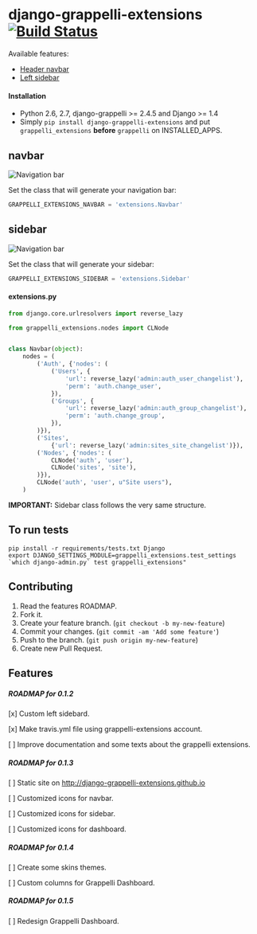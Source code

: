 # django-grappelli-extensions [![Build Status](https://travis-ci.org/django-grappelli-extensions/django-grappelli-extensions.png?branch=master)](https://travis-ci.org/django-grappelli-extensions/django-grappelli-extensions)


Available features:
* [Header navbar](#navbar)
* [Left sidebar](#sidebar)

#### Installation

* Python 2.6, 2.7, django-grappelli >= 2.4.5 and Django >= 1.4
* Simply ```pip install django-grappelli-extensions``` and put ```grappelli_extensions``` **before** ```grappelli``` on INSTALLED_APPS.


## navbar

![Navigation bar](https://github.com/django-grappelli-extensions/django-grappelli-extensions/raw/master/screenshot.jpg)

Set the class that will generate your navigation bar:

```python
GRAPPELLI_EXTENSIONS_NAVBAR = 'extensions.Navbar'
```

## sidebar

![Navigation bar](https://github.com/django-grappelli-extensions/django-grappelli-extensions/raw/master/sidebar_screenshot.jpg)

Set the class that will generate your sidebar:
```python
GRAPPELLI_EXTENSIONS_SIDEBAR = 'extensions.Sidebar'
```
#### extensions.py

```python
from django.core.urlresolvers import reverse_lazy

from grappelli_extensions.nodes import CLNode


class Navbar(object):
    nodes = (
        ('Auth', {'nodes': (
            ('Users', {
                'url': reverse_lazy('admin:auth_user_changelist'),
                'perm': 'auth.change_user',
            }),
            ('Groups', {
                'url': reverse_lazy('admin:auth_group_changelist'),
                'perm': 'auth.change_group',
            }),
        )}),
        ('Sites',
            {'url': reverse_lazy('admin:sites_site_changelist')}),
        ('Nodes', {'nodes': (
            CLNode('auth', 'user'),
            CLNode('sites', 'site'),
        )}),
        CLNode('auth', 'user', u"Site users"),
    )
```

**IMPORTANT:** Sidebar class follows the very same structure.

## To run tests

```
pip install -r requirements/tests.txt Django
export DJANGO_SETTINGS_MODULE=grappelli_extensions.test_settings
`which django-admin.py` test grappelli_extensions"
```

## Contributing

1. Read the features ROADMAP.
2. Fork it.
3. Create your feature branch. (`git checkout -b my-new-feature`)
4. Commit your changes. (`git commit -am 'Add some feature'`)
5. Push to the branch. (`git push origin my-new-feature`)
6. Create new Pull Request.


## Features

##### ROADMAP for 0.1.2

[x] Custom left sidebard.

[x] Make travis.yml file using grappelli-extensions account.

[ ] Improve documentation and some texts about the grappelli extensions.


##### ROADMAP for 0.1.3

[ ] Static site on http://django-grappelli-extensions.github.io

[ ] Customized icons for navbar.

[ ] Customized icons for sidebar.

[ ] Customized icons for dashboard.


##### ROADMAP for 0.1.4

[ ] Create some skins themes.

[ ] Custom columns for Grappelli Dashboard.


##### ROADMAP for 0.1.5

[ ] Redesign Grappelli Dashboard.
